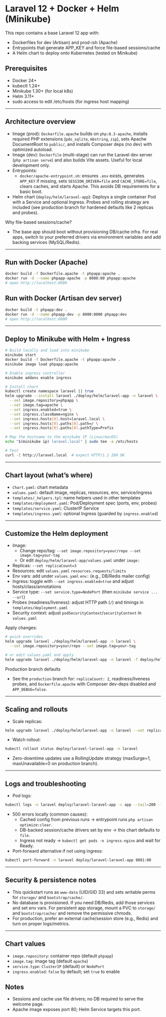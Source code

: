 # Laravel 12 + Docker + Helm (Minikube)

This repo contains a base Laravel 12 app with:
- Dockerfiles for dev (Artisan) and prod-ish (Apache)
- Entrypoints that generate APP_KEY and force file-based sessions/cache
- A Helm chart to deploy onto Kubernetes (tested on Minikube)

## Prerequisites
- Docker 24+
- kubectl 1.24+
- Minikube 1.30+ (for local k8s)
- Helm 3.11+
- sudo access to edit /etc/hosts (for ingress host mapping)

---

## Architecture overview
- Image (prod): `Dockerfile.apache` builds on `php:8.3-apache`, installs required PHP extensions (`pdo_sqlite`, `mbstring`, `zip`), sets Apache DocumentRoot to `public/`, and installs Composer deps (no dev) with optimized autoload.
- Image (dev): `Dockerfile` (multi-stage) can run the Laravel dev server (`php artisan serve`) and also builds Vite assets. Useful for local development only.
- Entrypoints:
  - `docker/apache-entrypoint.sh`: ensures `.env` exists, generates `APP_KEY` if missing, sets `SESSION_DRIVER=file` and `CACHE_STORE=file`, clears caches, and starts Apache. This avoids DB requirements for a basic boot.
- Helm chart (`deploy/helm/laravel-app`): Deploys a single container Pod with a Service and optional Ingress. Probes and rolling strategy are included (see production branch for hardened defaults like 2 replicas and probes).

Why file-based sessions/cache?
- The base app should boot without provisioning DB/cache infra. For real apps, switch to your preferred drivers via environment variables and add backing services (MySQL/Redis).

---

## Run with Docker (Apache)

```bash
docker build -f Dockerfile.apache -t phpapp:apache .
docker run -d --name phpapp-apache -p 8080:80 phpapp:apache
# open http://localhost:8080
```

## Run with Docker (Artisan dev server)

```bash
docker build -t phpapp:dev .
docker run -d --name phpapp-dev -p 8000:8000 phpapp:dev
# open http://localhost:8000
```

---

## Deploy to Minikube with Helm + Ingress

```bash
# Build locally and load into minikube
minikube start
docker build -f Dockerfile.apache -t phpapp:apache .
minikube image load phpapp:apache

# Enable ingress controller
minikube addons enable ingress

# Install chart
kubectl create namespace laravel || true
helm upgrade --install laravel ./deploy/helm/laravel-app -n laravel \
  --set image.repository=phpapp \
  --set image.tag=apache \
  --set ingress.enabled=true \
  --set ingress.className=nginx \
  --set ingress.hosts[0].host=laravel.local \
  --set ingress.hosts[0].paths[0].path=/ \
  --set ingress.hosts[0].paths[0].pathType=Prefix

# Map the hostname to the minikube IP (Linux/macOS)
echo "$(minikube ip) laravel.local" | sudo tee -a /etc/hosts

# Test
curl -I http://laravel.local  # expect HTTP/1.1 200 OK
```

---

## Chart layout (what’s where)
- `Chart.yaml`: chart metadata
- `values.yaml`: default image, replicas, resources, env, service/ingress
- `templates/_helpers.tpl`: name helpers used in other templates
- `templates/deployment.yaml`: Pod/Deployment spec (ports, env, probes)
- `templates/service.yaml`: ClusterIP Service
- `templates/ingress.yaml`: optional Ingress (guarded by `ingress.enabled`)

---

## Customize the Helm deployment
- Image:
  - Change repo/tag: `--set image.repository=your/repo --set image.tag=your-tag`
  - Or edit `deploy/helm/laravel-app/values.yaml` under `image:`
- Replicas: `--set replicaCount=3`
- Resources: edit `values.yaml` `resources.requests/limits`
- Env vars: add under `values.yaml` `env:` (e.g., DB/Redis mailer config)
- Ingress: toggle with `--set ingress.enabled=true` and adjust hosts/class/annotations
- Service type: `--set service.type=NodePort` (then `minikube service ... --url`)
- Probes (readiness/liveness): adjust HTTP path (`/`) and timings in `templates/deployment.yaml`
- Security context: adjust `podSecurityContext`/`securityContext` in `values.yaml`

Apply changes:
```bash
# quick overrides
helm upgrade laravel ./deploy/helm/laravel-app -n laravel \
  --set image.repository=your/repo --set image.tag=your-tag

# or edit values.yaml and apply
helm upgrade laravel ./deploy/helm/laravel-app -n laravel -f deploy/helm/laravel-app/values.yaml
```

Production branch defaults
- See the `production` branch for: `replicaCount: 2`, readiness/liveness probes, and `Dockerfile.apache` with Composer dev-deps disabled and `APP_DEBUG=false`.

---

## Scaling and rollouts
- Scale replicas:
```bash
helm upgrade laravel ./deploy/helm/laravel-app -n laravel --set replicaCount=3
```
- Watch rollout:
```bash
kubectl rollout status deploy/laravel-laravel-app -n laravel
```
- Zero-downtime updates use a RollingUpdate strategy (maxSurge=1, maxUnavailable=0 on production branch).

---

## Logs and troubleshooting
- Pod logs:
```bash
kubectl logs -n laravel deploy/laravel-laravel-app -c app --tail=200 -f
```
- 500 errors locally (common causes):
  - Cached config from previous runs → entrypoint runs `php artisan optimize:clear`.
  - DB-backed session/cache drivers set by env → this chart defaults to `file`.
  - Ingress not ready → `kubectl get pods -n ingress-nginx` and wait for Ready.
- Port-forward alternative if not using ingress:
```bash
kubectl port-forward -n laravel deploy/laravel-laravel-app 8081:80
```

---

## Security & persistence notes
- This quickstart runs as `www-data` (UID/GID 33) and sets writable perms for `storage/` and `bootstrap/cache/`.
- No database is provisioned. If you need DB/Redis, add those services and set env vars. For persistent app storage, mount a PVC to `storage/` and `bootstrap/cache/` and remove the permissive chmods.
- For production, prefer an external cache/session store (e.g., Redis) and turn on proper logs/metrics.

---

## Chart values
- `image.repository`: container repo (default `phpapp`)
- `image.tag`: image tag (default `apache`)
- `service.type`: `ClusterIP` (default) or `NodePort`
- `ingress.enabled`: `false` by default; set `true` to enable

## Notes
- Sessions and cache use file drivers; no DB required to serve the welcome page.
- Apache image exposes port 80; Helm Service targets this port.
